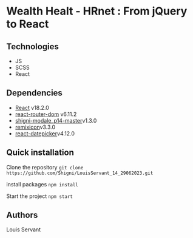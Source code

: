 # Wealth Healt - HRnet : From jQuery to React

## Technologies

- JS
- SCSS
- React

## Dependencies

- [React](https://reactjs.org/) v18.2.0
- [react-router-dom](https://reactrouter.com/web/guides/quick-start) v6.11.2
- [shigni-modale_p14-master](https://www.npmjs.com/package/shigni-modale-p14-master)v1.3.0
- [remixicon](https://www.npmjs.com/package/remixicon)v3.3.0
- [react-datepicker](https://www.npmjs.com/package/react-datepicker)v4.12.0

## Quick installation

Clone the repository
`git clone https://github.com/Shigni/LouisServant_14_29062023.git `

install packages
`npm install `

Start the project
`npm start`

## Authors

Louis Servant
